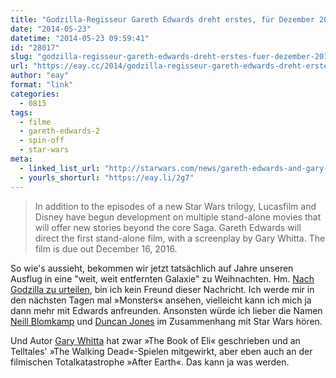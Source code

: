 ```yaml
---
title: "Godzilla-Regisseur Gareth Edwards dreht erstes, für Dezember 2016 angekündigtes Star Wars Spin-Off"
date: "2014-05-23"
datetime: "2014-05-23 09:59:41"
id: "28017"
slug: "godzilla-regisseur-gareth-edwards-dreht-erstes-fuer-dezember-2016-angekuendigtes-star-wars-spin-off"
url: "https://eay.cc/2014/godzilla-regisseur-gareth-edwards-dreht-erstes-fuer-dezember-2016-angekuendigtes-star-wars-spin-off/"
author: "eay"
format: "link"
categories:
  - 0815
tags:
  - filme
  - gareth-edwards-2
  - spin-off
  - star-wars
meta:
  - linked_list_url: "http://starwars.com/news/gareth-edwards-and-gary-whitta-onboard-for-star-wars-stand-alone-film.html"
  - yourls_shorturl: "https://eay.li/2g7"
---
```


> In addition to the episodes of a new Star Wars trilogy, Lucasfilm and Disney have begun development on multiple stand-alone movies that will offer new stories beyond the core Saga. Gareth Edwards will direct the first stand-alone film, with a screenplay by Gary Whitta. The film is due out December 16, 2016.

So wie's aussieht, bekommen wir jetzt tatsächlich auf Jahre unseren Ausflug in eine "weit, weit entfernten Galaxie" zu Weihnachten. Hm. [Nach Godzilla zu urteilen](//eay.cc/2014/kurzkritik-godzilla-2014/), bin ich kein Freund dieser Nachricht. Ich werde mir in den nächsten Tagen mal »Monsters« ansehen, vielleicht kann ich mich ja dann mehr mit Edwards anfreunden. Ansonsten würde ich lieber die Namen [Neill Blomkamp](//eay.cc/tag/neill-blomkamp/) und [Duncan Jones](//eay.cc/tag/duncan-jones/) im Zusammenhang mit Star Wars hören.

Und Autor [Gary Whitta](http://www.imdb.com/name/nm1729428/) hat zwar »The Book of Eli« geschrieben und an Telltales' »The Walking Dead«-Spielen mitgewirkt, aber eben auch an der filmischen Totalkatastrophe »After Earth«. Das kann ja was werden.
